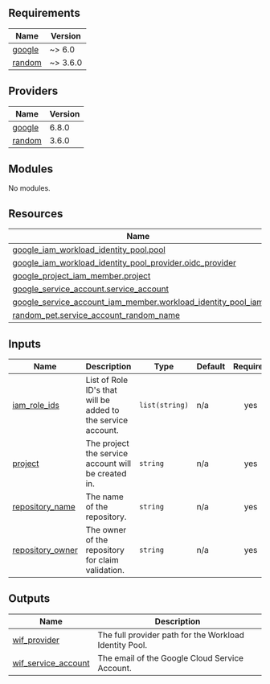 ## Requirements

| Name | Version |
|------|---------|
| <a name="requirement_google"></a> [google](#requirement\_google) | ~> 6.0 |
| <a name="requirement_random"></a> [random](#requirement\_random) | ~> 3.6.0 |

## Providers

| Name | Version |
|------|---------|
| <a name="provider_google"></a> [google](#provider\_google) | 6.8.0 |
| <a name="provider_random"></a> [random](#provider\_random) | 3.6.0 |

## Modules

No modules.

## Resources

| Name | Type |
|------|------|
| [google_iam_workload_identity_pool.pool](https://registry.terraform.io/providers/hashicorp/google/latest/docs/resources/iam_workload_identity_pool) | resource |
| [google_iam_workload_identity_pool_provider.oidc_provider](https://registry.terraform.io/providers/hashicorp/google/latest/docs/resources/iam_workload_identity_pool_provider) | resource |
| [google_project_iam_member.project](https://registry.terraform.io/providers/hashicorp/google/latest/docs/resources/project_iam_member) | resource |
| [google_service_account.service_account](https://registry.terraform.io/providers/hashicorp/google/latest/docs/resources/service_account) | resource |
| [google_service_account_iam_member.workload_identity_pool_iam](https://registry.terraform.io/providers/hashicorp/google/latest/docs/resources/service_account_iam_member) | resource |
| [random_pet.service_account_random_name](https://registry.terraform.io/providers/hashicorp/random/latest/docs/resources/pet) | resource |

## Inputs

| Name | Description | Type | Default | Required |
|------|-------------|------|---------|:--------:|
| <a name="input_iam_role_ids"></a> [iam\_role\_ids](#input\_iam\_role\_ids) | List of Role ID's that will be added to the service account. | `list(string)` | n/a | yes |
| <a name="input_project"></a> [project](#input\_project) | The project the service account will be created in. | `string` | n/a | yes |
| <a name="input_repository_name"></a> [repository\_name](#input\_repository\_name) | The name of the repository. | `string` | n/a | yes |
| <a name="input_repository_owner"></a> [repository\_owner](#input\_repository\_owner) | The owner of the repository for claim validation. | `string` | n/a | yes |

## Outputs

| Name | Description |
|------|-------------|
| <a name="output_wif_provider"></a> [wif\_provider](#output\_wif\_provider) | The full provider path for the Workload Identity Pool. |
| <a name="output_wif_service_account"></a> [wif\_service\_account](#output\_wif\_service\_account) | The email of the Google Cloud Service Account. |